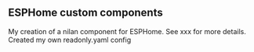 ## ESPHome custom components

My creation of a nilan component for ESPHome.
See xxx for more details.
Created my own readonly.yaml config

